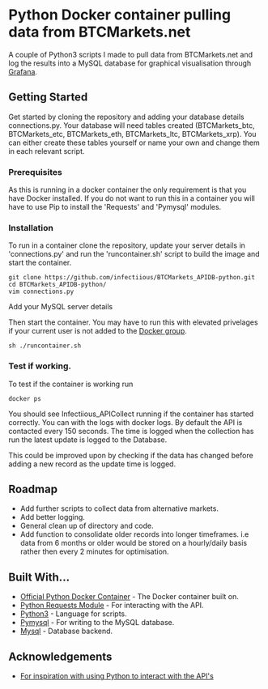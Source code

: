 # Python Docker container pulling data from BTCMarkets.net 

A couple of Python3 scripts I made to pull data from BTCMarkets.net and log the results into a MySQL database for graphical visualisation through [Grafana](https://github.com/grafana/grafana).

## Getting Started

Get started by cloning the repository and adding your database details connections.py. Your database will need tables created (BTCMarkets_btc, BTCMarkets_etc, BTCMarkets_eth, BTCMarkets_ltc, BTCMarkets_xrp). You can either create these tables yourself or name your own and change them in each relevant script.  

### Prerequisites

As this is running in a docker container the only requirement is that you have Docker installed. If you do not want to run this in a container you will have to use Pip to install the 'Requests' and 'Pymysql' modules. 

### Installation

To run in a container clone the repository, update your server details in 'connections.py' and run the 'runcontainer.sh' script to build the image and start the container. 
```
git clone https://github.com/infectiious/BTCMarkets_APIDB-python.git
cd BTCMarkets_APIDB-python/
vim connections.py 
```
Add your MySQL server details

Then start the container. You may have to run this with elevated privelages if your current user is not added to the [Docker group](https://askubuntu.com/questions/477551/how-can-i-use-docker-without-sudo). 

```
sh ./runcontainer.sh
```

### Test if working. 

To test if the container is working run 

```
docker ps
```

You should see Infectiious_APICollect running if the container has started correctly. You can with the logs with docker logs. By default the API is contacted every 150 seconds. The time is logged when the collection has run the latest update is logged to the Database. 

This could be improved upon by checking if the data has changed before adding a new record as the update time is logged. 

## Roadmap

* Add further scripts to collect data from alternative markets.
* Add better logging. 
* General clean up of directory and code. 
* Add function to consolidate older records into longer timeframes. i.e data from 6 months or older would be stored on a hourly/daily basis rather then every 2 minutes for optimisation. 

## Built With...

* [Official Python Docker Container](https://hub.docker.com/_/python/) - The Docker container built on.
* [Python Requests Module](http://docs.python-requests.org/en/master/) - For interacting with the API.
* [Python3](https://www.python.org/) - Language for scripts.
* [Pymysql](http://docs.python-requests.org/en/master/) - For writing to the MySQL database.
* [Mysql](https://www.mysql.com/) - Database backend. 

## Acknowledgements
* [For inspiration with using Python to interact with the API's](https://github.com/adversary-org/python-btcmarkets) 

